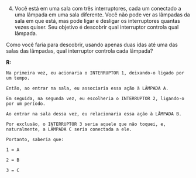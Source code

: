 4. Você está em uma sala com três interruptores, cada um conectado a uma lâmpada em uma sala diferente. Você não pode ver as lâmpadas da sala em que está, mas pode ligar e desligar os interruptores quantas vezes quiser. Seu objetivo é descobrir qual interruptor controla qual lâmpada.

Como você faria para descobrir, usando apenas duas idas até uma das salas das lâmpadas, qual interruptor controla cada lâmpada?

**R:**

    Na primeira vez, eu acionaria o INTERRUPTOR 1, deixando-o ligado por um tempo.

    Então, ao entrar na sala, eu associaria essa ação à LÂMPADA A.

    Em seguida, na segunda vez, eu escolheria o INTERRUPTOR 2, ligando-o por um período.

    Ao entrar na sala dessa vez, eu relacionaria essa ação à LÂMPADA B.

    Por exclusão, o INTERRUPTOR 3 seria aquele que não toquei, e, naturalmente, a LÂMPADA C seria conectada a ele.

    Portanto, saberia que:

    1 = A

    2 = B

    3 = C
